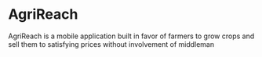 # AgriReach
AgriReach is a mobile application built in favor of farmers to grow crops and sell them to satisfying prices without involvement of middleman

